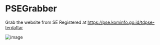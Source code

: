 # PSEGrabber
Grab the website from SE Registered at https://pse.kominfo.go.id/tdpse-terdaftar

![image](https://user-images.githubusercontent.com/43540712/142550674-3e9baf44-3454-4185-b9bc-96d38debe8a2.png)
